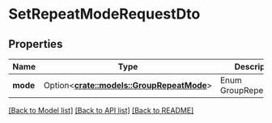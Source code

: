 # SetRepeatModeRequestDto

## Properties

Name | Type | Description | Notes
------------ | ------------- | ------------- | -------------
**mode** | Option<[**crate::models::GroupRepeatMode**](GroupRepeatMode.md)> | Enum GroupRepeatMode. | [optional]

[[Back to Model list]](../README.md#documentation-for-models) [[Back to API list]](../README.md#documentation-for-api-endpoints) [[Back to README]](../README.md)



